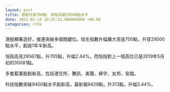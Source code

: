 ```yaml
---
layout: post
title: 港股升逾700點　恒指突破29500點水平
date: 2021-01-19 10:25:52.000000000 +08:00
categories: rthk
---
```


港股顯著造好，接連突破多個關鍵位。恒生指數升幅擴大至逾700點，升穿29500點水平，創逾1年半新高。

恒指高見29567點，升705點，升幅2.44%。而恒指對上一個高位已是2019年5月初的30081點。

多隻藍籌股創新高，包括港交所、騰訊、美團、舜宇、友邦、安踏。

科技指數突破9400點水平創新高，最新報9429點，升313點，升幅3.44%。
